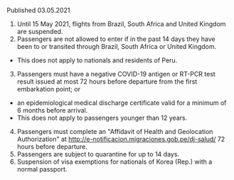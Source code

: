 Published 03.05.2021
1. Until 15 May 2021, flights from Brazil, South Africa and United Kingdom are suspended.
2. Passengers are not allowed to enter if in the past 14 days they have been to or transited through Brazil, South Africa or United Kingdom.
- This does not apply to nationals and residents of Peru.
3. Passengers must have a negative COVID-19 antigen or RT-PCR test result issued at most 72 hours before departure from the first embarkation point; or
- an epidemiological medical discharge certificate valid for a minimum of 6 months before arrival.
- This does not apply to passengers younger than 12 years.
4. Passengers must complete an "Affidavit of Health and Geolocation Authorization" at <a href="http://e-notificacion.migraciones.gob.pe/dj-salud/">http://e-notificacion.migraciones.gob.pe/dj-salud/</a> 72 hours before departure.
5. Passengers are subject to quarantine for up to 14 days.
6. Suspension of visa exemptions for nationals of Korea (Rep.) with a normal passport.

